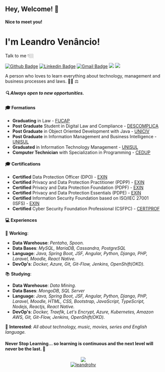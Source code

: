 ## Hey, Welcome! 👋 

#### Nice to meet you! 

# I'm Leandro Venâncio!
Talk to me 👇🏼

[![Github Badge](https://img.shields.io/badge/-Github-000?style=flat-square&logo=Github&logoColor=white&link=https://github.com/leandrohv)](https://github.com/leandrohv)
[![Linkedin Badge](https://img.shields.io/badge/-LinkedIn-blue?style=flat-square&logo=Linkedin&logoColor=white&link=https://www.linkedin.com/in/leandro-venancio/)](https://www.linkedin.com/in/leandro-venancio/)
[![Gmail Badge](https://img.shields.io/badge/-Gmail-c14438?style=flat-square&logo=Gmail&logoColor=white&link=mailto:leandrohilariovenancio@gmail.com)](mailto:leandrohilariovenancio@gmail.com)
[![](https://img.shields.io/badge/-Rocketseat-purple?style=flat-square&logo=&logoColor=6633cc&link=https://app.rocketseat.com.br/me/leandro-venancio)](https://app.rocketseat.com.br/me/leandro-venancio)
[![](https://img.shields.io/badge/-YouTube-c4302b?style=flat-square&logo=&logoColor=6633cc&link=https://www.youtube.com/channel/UCe0Ib3tzuuOt0lu8vaYnf7g)](https://www.youtube.com/channel/UCe0Ib3tzuuOt0lu8vaYnf7g)

A person who loves to learn everything about technology, management and business processes and laws. 👨‍💻 :balance_scale:
##### 🔍 Always open to new opportunities.

#### 🎓 Formations
- **Graduating** in Law - [FUCAP](https://www.fucap.edu.br/)
- **Post Graduate** Student in Digital Law and Compliance - [DESCOMPLICA](https://descomplica.com.br/pos-graduacao/direito/pos-em-direito-digital-e-compliance/)
- **Post Graduate** in Object Oriented Development with Java - [UNICIV](https://uniciv.com.br/) 
- **Post Graduate** in Information Management and Business Intelligence - [UNISUL](http://unisul.br/) 
- **Graduated** in Information Technology Management - [UNISUL](http://unisul.br/) 
- **Computer Technician** with Specialization in Programming - [CEDUP](https://www.facebook.com/Cedup-Diom%C3%ADcio-Freitas-TB-SC-601926376986825/)

#### 🎓 Certifications
- **Certified** Data Protection Officer (DPO) - [EXIN](https://app.exeed.pro/holder/badge/76241)
- **Certified** Privacy and Data Protection Practitioner (PDPP) - [EXIN](https://app.exeed.pro/holder/badge/76240)
- **Certified** Privacy and Data Protection Foundation (PDPF) - [EXIN](https://app.exeed.pro/holder/badge/71145)
- **Certified** Privacy and Data Protection Essentials (PDPE) - [EXIN](https://app.exeed.pro/holder/badge/71158)
- **Certified** Information Security Foundation based on ISO/IEC 27001 (ISFS) - [EXIN](https://app.exeed.pro/holder/badge/68759)
- **Certified** Cyber Security Foundation Professional (CSFPC) - [CERTPROF](https://certiprof.com/pages/cyber-security-foundation-csfpc)

#### 💻 Experiences
📰 **Working**:
- **Data Warehouse**: *Pentaho, Spoon.*
- **Data Bases**: *MySQL, MariaDB, Cassandra, PostgreSQL*
- **Language**: *Java, Spring Boot, JSF, Angular, Python, Django, PHP, Laravel, Moodle, React Native.*
- **DevOp's**: *Docker, Azure, Git, Git-Flow, Jenkins, OpenShift(OKD).*

📚 **Studying**:
- **Data Warehouse**: *Data Mining.*
- **Data Bases**: *MongoDB, SQL Server*
- **Language**: *Java, Spring Boot, JSF, Angular, Python, Django, PHP, Laravel, Moodle, HTML, CSS, Bootstrap, JavaScript, TypeScript, Nodejs, Reactjs, React Native.*
- **DevOp's**: *Docker, Traefik, Let's Encrypt, Azure, Kubernetes, Amazon AWS, Git, Git-Flow, Jenkins, OpenShift(OKD).* 

🎯 **Interested**: *All about technology, music, movies, series and English language.*


#### Never Stop Learning... so learning is continuous and the next level will never be the last. 🚀

<p align = "center">
  <a href="https://github.com/leandrohv"><img src="https://github-readme-stats.vercel.app/api/top-langs/?username=leandrohv&layout=compact&theme=dark"/></a> 
  <br>
  <a href="https://github.com/leandrohv"><img src="https://github-readme-stats.vercel.app/api?username=leandrohv&show_icons=true&theme=dark&include_all_commits=true&count_private=true" alt="leandrohv"/></a>
</p> 

